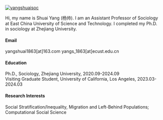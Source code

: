 

[![yangshuaisoc](https://img.shields.io/badge/yangshuaisoc-github-blue?logo=github)](https://github.com/yangshuaisoc)

Hi, my name is Shuai Yang (杨帅). I am an Assistant Professor of Sociology at East China University of Science and Technology. I completed my Ph.D. in sociology at Zhejiang University.

#### Email
yangshuai1863[at]163.com
yangs_1863[at]ecust.edu.cn

#### Education
Ph.D., Sociology, Zhejiang University, 2020.09-2024.09 \
Visiting Graduate Student, University of California, Los Angeles, 2023.03-2024.03

#### Research Interests
Social Stratification/Inequality, Migration and Left-Behind Populations; Computational Social Science

